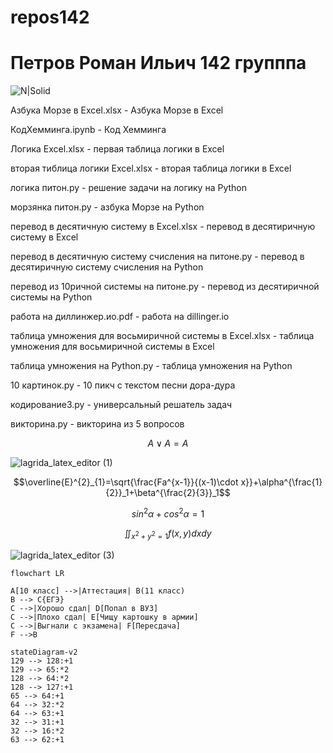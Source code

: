 # repos142

# Петров Роман Ильич 142 групппа
![N|Solid](https://sun9-79.userapi.com/impg/TthAm6f8QpkwyNFhTQO9VQbHrRw9l-JG5rawgw/kNyq8XqZDIo.jpg?size=600x600&quality=96&sign=0cd819b9dbb79be65451f24212a4ae4e&type=album)

Азбука Морзе в Excel.xlsx - Азбука Морзе в Excel

КодХемминга.ipynb - Код Хемминга

Логика Excel.xlsx - первая таблица логики в Excel

вторая тиблица логики Excel.xlsx - вторая таблица логики в Excel

логика питон.py - решение задачи на логику на Python

морзянка питон.py - азбука Морзе на Python

перевод в десятичную систему в Excel.xlsx - перевод в десятиричную систему в Excel

перевод в десятичную систему счисления на питоне.py - перевод в десятиричную систему счисления на Python

перевод из 10ричной системы на питоне.py - перевод из десятиричной системы на Python

работа на диллинжер.ио.pdf - работа на dillinger.io

таблица умножения для восьмиричной системы в Excel.xlsx - таблица умножения для восьмиричной системы в Excel

таблица умножения на Python.py - таблица умножения на Python

10 картинок.py - 10 пикч с текстом песни дора-дура

кодирование3.py - универсальный решатель задач

викторина.py - викторина из 5 вопросов

$$A\vee A= A$$

![lagrida_latex_editor (1)](https://user-images.githubusercontent.com/114632557/198817621-3d4e71f0-3033-40bf-a4a0-94a4c6cad795.png)

$$\overline{E}^{2}_{1}=\sqrt{\frac{Fa^{x-1}}{(x-1)\cdot  x}}+\alpha^{\frac{1}{2}}_1+\beta^{\frac{2}{3}}_1$$

$$sin^2\alpha+cos^2\alpha=1$$

$$\iint_{x^2 + y^2 = 1} f(x, y) dx dy $$

![lagrida_latex_editor (3)](https://user-images.githubusercontent.com/114632557/200984853-23d65020-4a7e-4ece-ad49-65fc43d673dd.png)


```mermaid
flowchart LR

A[10 класс] -->|Аттестация| B(11 класс)
B --> C{ЕГЭ}
C -->|Хорошо сдал| D[Попал в ВУЗ]
C -->|Плохо сдал| E[Чищу картошку в армии]
C -->|Выгнали с экзамена| F[Пересдача]
F -->B
```


```mermaid
stateDiagram-v2
129 --> 128:+1
129 --> 65:*2
128 --> 64:*2
128 --> 127:+1
65 --> 64:+1
64 --> 32:*2
64 --> 63:+1
32 --> 31:+1
32 --> 16:*2
63 --> 62:+1
```
